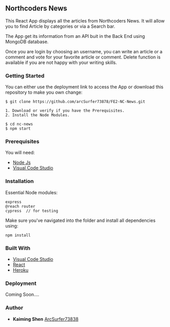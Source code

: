 ## Northcoders News

This React App displays all the articles from Northcoders News. It will allow you to find Article by categories or via a Search bar.

The App get its information from an API buit in the Back End using MongoDB database.

Once you are login by choosing an username, you can write an article or a comment and vote for your favorite article or comment.
Delete function is available if you are not happy with your writing skills.

### Getting Started

You can either use the deployment link to access the App or download this repository to make you own change:

```
$ git clone https://github.com/arcSurfer73878/FE2-NC-News.git

1. Download or verify if you have the Prerequisites.
2. Install the Node Modules.

$ cd nc-news
$ npm start
```

### Prerequisites

You will need:

- [Node Js](https://nodejs.org/en/)
- [Visual Code Studio](https://code.visualstudio.com/)

### Installation

Essential Node modules:

```
express
@reach router
cypress  // for testing
```

Make sure you've navigated into the folder and install all dependencies using:

```
npm install
```

### Built With

- [Visual Code Studio](https://code.visualstudio.com/)
- [React](https://reactjs.org/)
- [Heroku](https://dashboard.heroku.com)

### Deployment

Coming Soon....

### Author

- **Kaiming Shen** [ArcSurfer73838](https://github.com/arcSurfer73878)
